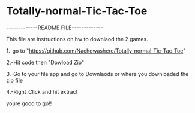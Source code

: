 # Totally-normal-Tic-Tac-Toe

-------------README FILE-------------

This file are instructions on hw to downlaod the 2 games.

 1.-go to "https://github.com/Nachowashere/Totally-normal-Tic-Tac-Toe"

 2.-Hit code then "Dowload Zip"

 3.-Go to your file app and go to Downlaods or where you downloaded the zip file

 4.-Right_Click and hit extract

 youre good to go!!
 
